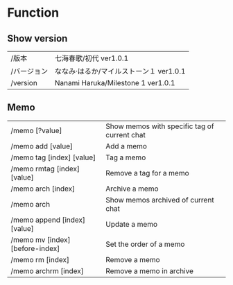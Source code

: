 # Function

## Show version

<table>
<tr>
<td>/版本</td>
<td>七海春歌/初代 ver1.0.1</td>
</tr>
<tr>
<td>/バージョン</td>
<td>ななみ·はるか/マイルストーン１ ver1.0.1</td>
</tr>
<tr>
<td>/version</td>
<td>Nanami Haruka/Milestone 1 ver1.0.1</td>
</tr>
</table>

## Memo

<table>
<tr>
<td>/memo [?value]</td>
<td>Show memos with specific tag of current chat</td>
</tr>
<tr>
<td>/memo add [value]</td>
<td>Add a memo</td>
</tr>
<tr>
<td>/memo tag [index] [value]</td>
<td>Tag a memo</td>
</tr>
<tr>
<td>/memo rmtag [index] [value]</td>
<td>Remove a tag for a memo</td>
</tr>
<tr>
<td>/memo arch [index]</td>
<td>Archive a memo</td>
</tr>
<tr>
<td>/memo arch</td>
<td>Show memos archived of current chat</td>
</tr>
<tr>
<td>/memo append [index] [value]</td>
<td>Update a memo</td>
</tr>
<tr>
<td>/memo mv [index] [before-index]</td>
<td>Set the order of a memo</td>
</tr>
<tr>
<td>/memo rm [index]</td>
<td>Remove a memo</td>
</tr>
<tr>
<td>/memo archrm [index]</td>
<td>Remove a memo in archive</td>
</tr>
</table>
